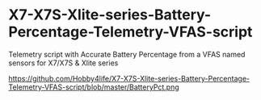 # X7-X7S-Xlite-series-Battery-Percentage-Telemetry-VFAS-script
Telemetry script with Accurate Battery Percentage from a VFAS named sensors for X7/X7S &amp; Xlite series


https://github.com/Hobby4life/X7-X7S-Xlite-series-Battery-Percentage-Telemetry-VFAS-script/blob/master/BatteryPct.png

